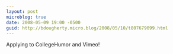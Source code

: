 ```yaml
---
layout: post
microblog: true
date: 2008-05-09 19:00 -0500
guid: http://bdougherty.micro.blog/2008/05/10/t807679099.html
---
```

Applying to CollegeHumor and Vimeo!
